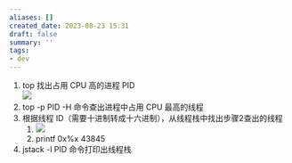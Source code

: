 ```yaml
---
aliases: []
created_date: 2023-08-23 15:31
draft: false
summary: ''
tags:
- dev
---
```


1. top 找出占用 CPU 高的进程 PID  
	![](Attachments/83e7b278c5325360dd01eb19aba8a2b5_MD5.png)
2. top -p PID -H 命令查出进程中占用 CPU 最高的线程
3. 根据线程 ID（需要十进制转成十六进制），从线程栈中找出步骤2查出的线程
	1. ![](Attachments/537d70ffbd7b53910525201d477e7f2f_MD5.png)
	2. printf 0x%x 43845
4. jstack -l PID 命令打印出线程栈
